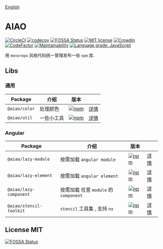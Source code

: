 [Engilsh](./README.en.md)

# AIAO

[![CircleCI](https://circleci.com/gh/aiao-io/aiao/tree/develop.svg?style=svg)](https://circleci.com/gh/aiao-io/aiao/tree/develop)
[![codecov](https://codecov.io/gh/aiao-io/aiao/branch/develop/graph/badge.svg)](https://codecov.io/gh/aiao-io/aiao)
[![FOSSA Status](https://app.fossa.io/api/projects/git%2Bgithub.com%2Faiao-io%2Faiao.svg?type=shield)](https://app.fossa.io/projects/git%2Bgithub.com%2Faiao-io%2Faiao?ref=badge_shield)
[![MIT license](https://img.shields.io/badge/license-MIT-brightgreen.svg)](https://opensource.org/licenses/MIT)
[![Crowdin](https://badges.crowdin.net/aiao-io/localized.svg)](https://crowdin.com/project/aiao-io)
[![CodeFactor](https://www.codefactor.io/repository/github/aiao-io/aiao/badge)](https://www.codefactor.io/repository/github/aiao-io/aiao)
[![Maintainability](https://api.codeclimate.com/v1/badges/13aea8bc656dd6bfb093/maintainability)](https://codeclimate.com/github/aiao-io/aiao/maintainability)
[![Language grade: JavaScript](https://img.shields.io/lgtm/grade/javascript/g/aiao-io/aiao.svg?logo=lgtm&logoWidth=18)](https://lgtm.com/projects/g/aiao-io/aiao/context:javascript)

用 `monorepo` 风格代码统一管理发布一些 `npm` 库.

## Libs

### 通用

| Package       | 介绍       | 版本                               |                      |
| ------------- | ---------- | ---------------------------------- | -------------------- |
| `@aiao/color` | 处理颜色   | [![npm][shields-color]][npm-color] | [详情](./libs/color) |
| `@aiao/util`  | 一些小工具 | [![npm][shields-util]][npm-util]   | [详情](./libs/util)  |

### Angular

| Package                 | 介绍                                  | 版本                                                   |                                     |
| ----------------------- | ------------------------------------- | ------------------------------------------------------ | ----------------------------------- |
| `@aiao/lazy-module`     | 按需加载 `angular module`             | [![npm][shields-lazy-module]][npm-lazy-module]         | [详情](./libs/lazy-module)          |
| `@aiao/lazy-element`    | 按需加载 `angular element`            | [![npm][shields-lazy-element]][npm-lazy-element]       | [详情](./libs/lazy-element)         |
| `@aiao/lazy-component`  | 按需加载 任意 `module` 的 `component` | [![npm][shields-lazy-component]][npm-lazy-component]   | [详情](./libs/lazy-component)       |
| `@aiao/stencil-toolkit` | `stencil` 工具集 , 支持 `nx`          | [![npm][shields-stencil-toolkit]][npm-stencil-toolkit] | [详情](./libs/lazy-stencil-toolkit) |

## License MIT

[![FOSSA Status](https://app.fossa.io/api/projects/git%2Bgithub.com%2Faiao-io%2Faiao.svg?type=large)](https://app.fossa.io/projects/git%2Bgithub.com%2Faiao-io%2Faiao?ref=badge_large)

[shields-color]: https://img.shields.io/npm/v/@aiao/color?label=&style=flat-square
[shields-util]: https://img.shields.io/npm/v/@aiao/util?label=&style=flat-square
[shields-lazy-module]: https://img.shields.io/npm/v/@aiao/lazy-module?label=&style=flat-square
[shields-lazy-element]: https://img.shields.io/npm/v/@aiao/lazy-element?label=&style=flat-square
[shields-lazy-component]: https://img.shields.io/npm/v/@aiao/lazy-component?label=&style=flat-square
[shields-stencil-toolkit]: https://img.shields.io/npm/v/@aiao/stencil-toolkit?label=&style=flat-square
[npm-color]: https://www.npmjs.com/@aiao/color
[npm-util]: https://www.npmjs.com/@aiao/util
[npm-lazy-module]: https://www.npmjs.com/@aiao/lazy-module
[npm-lazy-element]: https://www.npmjs.com/@aiao/lazy-element
[npm-lazy-component]: https://www.npmjs.com/@aiao/lazy-component
[npm-stencil-toolkit]: https://www.npmjs.com/@aiao/stencil-toolkit
